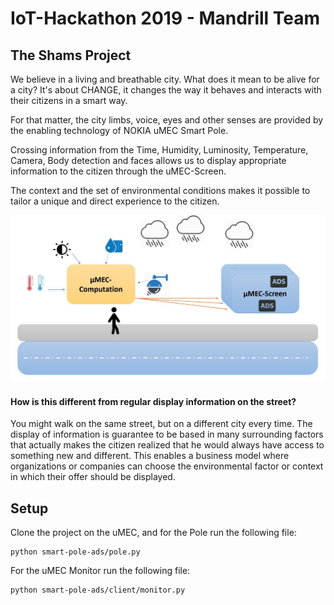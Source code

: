 # IoT-Hackathon 2019 - Mandrill Team

## The Shams Project

We believe in a living and breathable city. What does it mean to be alive for a city? It's about CHANGE, it changes the way it behaves and interacts with their citizens in a smart way.

For that matter, the city limbs, voice, eyes and other senses are provided by the enabling technology of NOKIA uMEC Smart Pole. 

Crossing information from the Time, Humidity, Luminosity, Temperature, Camera, Body detection and faces allows us to display appropriate information to the citizen through the uMEC-Screen.

The context and the set of environmental conditions makes it possible to tailor a unique and direct experience to the citizen.

![alt text](https://github.com/CCbedair/IoT-Hackathon-sample-code/blob/master/photo6228671846400764109.jpg)


#### How is this different from regular display information on the street?

You might walk on the same street, but on a different city every time. The display of information is guarantee to be based in many surrounding factors that actually makes the citizen realized that he would always have access to something new and different. This enables a business model where organizations or companies can choose the environmental factor or context in which their offer should be displayed.

## Setup

Clone the project on the uMEC, and for the Pole run the following file:

	python smart-pole-ads/pole.py

For the uMEC Monitor run the following file:

	python smart-pole-ads/client/monitor.py
